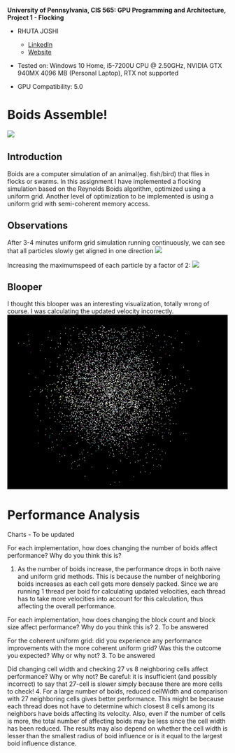**University of Pennsylvania, CIS 565: GPU Programming and Architecture,
Project 1 - Flocking**

* RHUTA JOSHI
  * [LinkedIn](https://www.linkedin.com/in/rcj9719/)
  * [Website](https://sites.google.com/view/rhuta-joshi)

* Tested on: Windows 10 Home, i5-7200U CPU @ 2.50GHz, NVIDIA GTX 940MX 4096 MB (Personal Laptop), RTX not supported
* GPU Compatibility: 5.0

# Boids Assemble! #

![](images/50k_default.gif)

## Introduction

Boids are a computer simulation of an animal(eg. fish/bird) that flies in flocks or swarms.
In this assignment I have implemented a flocking simulation based on the Reynolds Boids algorithm, optimized using a uniform grid. Another level of optimization to be implemented is using a uniform grid with semi-coherent memory access.

## Observations

After 3-4 minutes uniform grid simulation running continuously, we can see that all particles slowly get aligned in one direction
![](images/50k_3min.gif)

Increasing the maximumspeed of each particle by a factor of 2:
![](images/50k_2xSpeed.gif)

## Blooper

I thought this blooper was an interesting visualization, totally wrong of course. I was calculating the updated velocity incorrectly.
![](images/5k_naive_blooper.gif)

# Performance Analysis #

Charts - To be updated

For each implementation, how does changing the number of boids affect performance? Why do you think this is?
1. As the number of boids increase, the performance drops in both naive and uniform grid methods. This is because the number of neighboring boids increases as each cell gets more densely packed. Since we are running 1 thread per boid for calculating updated velocities, each thread has to take more velocities into account for this calculation, thus affecting the overall performance.

For each implementation, how does changing the block count and block size affect performance? Why do you think this is?
2. To be answered

For the coherent uniform grid: did you experience any performance improvements with the more coherent uniform grid? Was this the outcome you expected? Why or why not?
3. To be answered

Did changing cell width and checking 27 vs 8 neighboring cells affect performance? Why or why not? Be careful: it is insufficient (and possibly incorrect) to say that 27-cell is slower simply because there are more cells to check!
4. For a large number of boids, reduced cellWidth and comparison with 27 neighboring cells gives better performance. This might be because each thread does not have to determine which closest 8 cells among its neighbors have boids affecting its velocity. Also, even if the number of cells is more, the total number of affecting boids may be less since the cell width has been reduced. The results may also depend on whether the cell width is lesser than the smallest radius of boid influence or is it equal to the largest boid influence distance.


